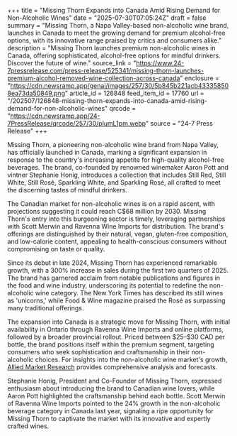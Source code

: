 +++
title = "Missing Thorn Expands into Canada Amid Rising Demand for Non-Alcoholic Wines"
date = "2025-07-30T07:05:24Z"
draft = false
summary = "Missing Thorn, a Napa Valley-based non-alcoholic wine brand, launches in Canada to meet the growing demand for premium alcohol-free options, with its innovative range praised by critics and consumers alike."
description = "Missing Thorn launches premium non-alcoholic wines in Canada, offering sophisticated, alcohol-free options for mindful drinkers. Discover the future of wine."
source_link = "https://www.24-7pressrelease.com/press-release/525341/missing-thorn-launches-premium-alcohol-removed-wine-collection-across-canada"
enclosure = "https://cdn.newsramp.app/genai/images/257/30/5b845b221acb433358508ea73da50849.png"
article_id = 126848
feed_item_id = 17760
url = "/202507/126848-missing-thorn-expands-into-canada-amid-rising-demand-for-non-alcoholic-wines"
qrcode = "https://cdn.newsramp.app/24-7PressRelease/qrcode/257/30/plumL1pm.webp"
source = "24-7 Press Release"
+++

<p>Missing Thorn, a pioneering non-alcoholic wine brand from Napa Valley, has officially launched in Canada, marking a significant expansion in response to the country's increasing appetite for high-quality alcohol-free beverages. The brand, co-founded by renowned winemaker Aaron Pott and vintner Stephanie Honig, introduces a collection that includes Still Red, Still White, Still Rosé, Sparkling White, and Sparkling Rosé, all crafted to meet the discerning tastes of mindful drinkers.</p><p>The Canadian market for non-alcoholic wines is on a rapid ascent, with projections suggesting it could reach C$68 million by 2030. Missing Thorn's entry into this burgeoning sector is timely, leveraging partnerships with Scott Merwin and Ravenna Wine Imports for distribution. The brand's offerings are distinguished by their natural, vegan, gluten-free composition, and low-calorie content, appealing to health-conscious consumers without compromising on taste or quality.</p><p>Since its debut in late 2024, Missing Thorn has experienced remarkable growth, with a 300% increase in sales during the first two quarters of 2025. The brand has garnered acclaim from notable publications and figures in the food and wine industry, underscoring its potential to redefine the non-alcoholic wine category. The New York Times has described its still wines as 'unicorns,' while Food & Wine magazine praised the Rosé as surpassing many traditional offerings.</p><p>The expansion into Canada is a strategic move for Missing Thorn, with initial availability in Ontario through Ravenna Wine Imports and online platforms, followed by a broader provincial rollout. Priced between $25–$30 CAD per bottle, the brand positions itself within the premium segment, targeting consumers who seek sophistication and craftsmanship in their non-alcoholic choices. For insights into the non-alcoholic wine market's growth, <a href='https://www.alliedmarketresearch.com' rel='nofollow' target='_blank'>Allied Market Research</a> provides comprehensive analysis and forecasts.</p><p>Stephanie Honig, President and Co-Founder of Missing Thorn, expressed enthusiasm about introducing the brand to Canadian wine lovers, while Aaron Pott highlighted the craftsmanship behind each bottle. Scott Merwin of Ravenna Wine Imports pointed to the 24% growth in the non-alcoholic beverage category in Canada last year, signaling a ripe opportunity for Missing Thorn to captivate the market with its innovative and expertly crafted wines.</p>